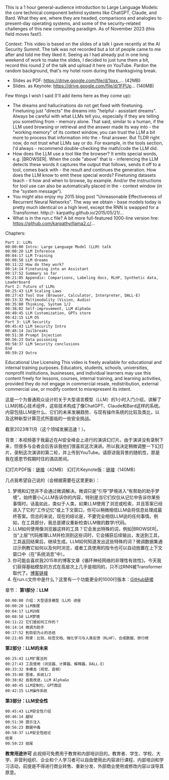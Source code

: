 This is a 1 hour general-audience introduction to Large Language Models: the core technical component behind systems like ChatGPT, Claude, and Bard. What they are, where they are headed, comparisons and analogies to present-day operating systems, and some of the security-related challenges of this new computing paradigm.
As of November 2023 (this field moves fast!).

Context: This video is based on the slides of a talk I gave recently at the AI Security Summit. The talk was not recorded but a lot of people came to me after and told me they liked it. Seeing as I had already put in one long weekend of work to make the slides, I decided to just tune them a bit, record this round 2 of the talk and upload it here on YouTube. Pardon the random background, that's my hotel room during the thanksgiving break.

- Slides as PDF: https://drive.google.com/file/d/1pxx_... (42MB)
- Slides. as Keynote: https://drive.google.com/file/d/1FPUp... (140MB)

Few things I wish I said (I'll add items here as they come up):
- The dreams and hallucinations do not get fixed with finetuning. Finetuning just "directs" the dreams into "helpful - assistant dreams". Always be careful with what LLMs tell you, especially if they are telling you something from - memory alone. That said, similar to a human, if the LLM used browsing or retrieval and the answer made its way into - the "working memory" of its context window, you can trust the LLM a bit more to process that information into the - final answer. But TLDR right now, do not trust what LLMs say or do. For example, in the tools section, I'd always - recommend double-checking the math/code the LLM did.
- How does the LLM use a tool like the browser? It emits special words, e.g. |BROWSER|. When the code "above" that is - inferencing the LLM detects these words it captures the output that follows, sends it off to a tool, comes back with - the result and continues the generation. How does the LLM know to emit these special words? Finetuning datasets teach - it how and when to browse, by example. And/or the instructions for tool use can also be automatically placed in the - context window (in the “system message”).
- You might also enjoy my 2015 blog post "Unreasonable Effectiveness of Recurrent Neural Networks". The way we obtain - base models today is pretty much identical on a high level, except the RNN is swapped for a Transformer. http://- karpathy.github.io/2015/05/21/...
- What is in the run.c file? A bit more full-featured 1000-line version hre: https://github.com/karpathy/llama2.c/...

Chapters:

```
Part 1: LLMs
00:00:00 Intro: Large Language Model (LLM) talk
00:00:20 LLM Inference
00:04:17 LLM Training
00:08:58 LLM dreams
00:11:22 How do they work?
00:14:14 Finetuning into an Assistant
00:17:52 Summary so far
00:21:05 Appendix: Comparisons, Labeling docs, RLHF, Synthetic data, Leaderboard
Part 2: Future of LLMs
00:25:43 LLM Scaling Laws
00:27:43 Tool Use (Browser, Calculator, Interpreter, DALL-E)
00:33:32 Multimodality (Vision, Audio)
00:35:00 Thinking, System 1/2
00:38:02 Self-improvement, LLM AlphaGo
00:40:45 LLM Customization, GPTs store
00:42:15 LLM OS
Part 3: LLM Security
00:45:43 LLM Security Intro
00:46:14 Jailbreaks
00:51:30 Prompt Injection
00:56:23 Data poisoning
00:58:37 LLM Security conclusions
End
00:59:23 Outro
```

Educational Use Licensing
This video is freely available for educational and internal training purposes. Educators, students, schools, universities, nonprofit institutions, businesses, and individual learners may use this content freely for lessons, courses, internal training, and learning activities, provided they do not engage in commercial resale, redistribution, external commercial use, or modify content to misrepresent its intent.

这是一个为普通观众设计的关于大型语言模型（LLM）的1小时入门介绍，讲解了LLM的核心技术组件，这些技术构成了像ChatGPT、Claude和Bard这样的系统。内容包括LLM是什么、它们的未来发展趋势、与现有操作系统的比较及类比，以及这种新型计算范式所面临的一些安全挑战。

截至2023年11月（这个领域发展迅速！）。

背景：本视频基于我最近在AI安全峰会上进行的演讲幻灯片。由于演讲没有录制下来，但很多与会者会后告诉我他们很喜欢这次演讲。所以我决定稍微调整一下幻灯片，录制这次演讲的第二轮，并上传到YouTube。请原谅我背景的随机性，那是我在感恩节假期时住的酒店房间。

幻灯片PDF版：[链接](https://drive.google.com/file/d/1pxx_...)（42MB）
幻灯片Keynote版：[链接](https://drive.google.com/file/d/1FPUp...)（140MB）

几点我希望自己说的（会根据需要在这里更新）：

1. 梦境和幻觉并不会通过微调解决。微调只是“引导”梦境进入“有帮助的助手梦境”。始终要小心LLM告诉你的内容，特别是当它们仅仅从记忆中告诉你某些事情时。话虽如此，类似于人类，如果LLM使用了浏览或检索，并且答案已经进入了它的“工作记忆”或上下文窗口，你可以稍微相信LLM会将信息处理成最终答案。但总的来说，现在的结论是，不要完全相信LLM说的任何事情。例如，在工具部分，我总是建议重新检查LLM做的数学/代码。
2. LLM如何使用像浏览器这样的工具？它会发出特殊的词，例如|BROWSER|。当“上层”代码推理LLM并检测到这些词时，它会捕获后续输出，发送到工具，工具返回结果后，继续生成。LLM如何知道发出这些特殊的词？微调数据集通过示例教它如何以及何时浏览，或者工具使用的指令也可以自动放置在上下文窗口中（在“系统消息”中）。
3. 你可能会喜欢我2015年的博客文章《循环神经网络的非理性有效性》。今天我们获得基础模型的方式在高层次上几乎是相同的，只不过RNN被Transformer取代了。[博客链接](http://karpathy.github.io/2015/05/21/)
4. 在run.c文件中是什么？这里有一个功能更全的1000行版本：[GitHub链接](https://github.com/karpathy/llama2.c/...)

章节：
**第1部分：LLM**
```
00:00:00 介绍：大型语言模型（LLM）讲座
00:00:20 LLM推理
00:04:17 LLM训练
00:08:58 LLM梦境
00:11:22 它们是如何工作的？
00:14:14 微调为助手
00:17:52 到目前为止的总结
00:21:05 附录：比较、标签文档、强化学习与人类反馈（RLHF）、合成数据、排行榜
```

**第2部分：LLM的未来**
```
00:25:43 LLM扩展法则
00:27:43 工具使用（浏览器、计算器、解释器、DALL-E）
00:33:32 多模态（视觉、音频）
00:35:00 思维，系统1/2
00:38:02 自我改进，LLM AlphaGo
00:40:45 LLM定制化，GPT商店
00:42:15 LLM操作系统
```

**第3部分：LLM安全性**
```
00:45:43 LLM安全性介绍
00:46:14 越狱
00:51:30 提示注入
00:56:23 数据中毒
00:58:37 LLM安全性结论
结束
00:59:23 结尾
```

**教育用途许可**
此视频可免费用于教育和内部培训目的。教育者、学生、学校、大学、非营利组织、企业和个人学习者可以自由使用此内容进行课程、内部培训和学习活动，前提是不得进行商业转售、重新分发、外部商业使用或修改内容以误导其原意。
